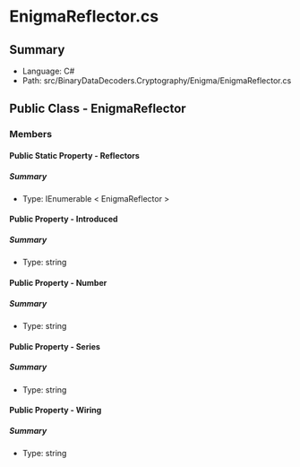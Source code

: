 ﻿# EnigmaReflector.cs

## Summary

* Language: C#
* Path: src/BinaryDataDecoders.Cryptography/Enigma/EnigmaReflector.cs

## Public Class - EnigmaReflector

### Members

#### Public Static Property - Reflectors

##### Summary

 * Type: IEnumerable < EnigmaReflector > 

#### Public Property - Introduced

##### Summary

 * Type: string 

#### Public Property - Number

##### Summary

 * Type: string 

#### Public Property - Series

##### Summary

 * Type: string 

#### Public Property - Wiring

##### Summary

 * Type: string 

